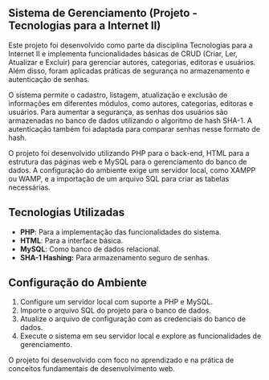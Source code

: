 ## Sistema de Gerenciamento (Projeto - Tecnologias para a Internet II)

Este projeto foi desenvolvido como parte da disciplina Tecnologias para a Internet II e implementa funcionalidades básicas de CRUD (Criar, Ler, Atualizar e Excluir) para gerenciar autores, categorias, editoras e usuários. Além disso, foram aplicadas práticas de segurança no armazenamento e autenticação de senhas.

O sistema permite o cadastro, listagem, atualização e exclusão de informações em diferentes módulos, como autores, categorias, editoras e usuários. Para aumentar a segurança, as senhas dos usuários são armazenadas no banco de dados utilizando o algoritmo de hash SHA-1. A autenticação também foi adaptada para comparar senhas nesse formato de hash.

O projeto foi desenvolvido utilizando PHP para o back-end, HTML para a estrutura das páginas web e MySQL para o gerenciamento do banco de dados. A configuração do ambiente exige um servidor local, como XAMPP ou WAMP, e a importação de um arquivo SQL para criar as tabelas necessárias.

## Tecnologias Utilizadas

- **PHP**: Para a implementação das funcionalidades do sistema.
- **HTML**: Para a interface básica.
- **MySQL**: Como banco de dados relacional.
- **SHA-1 Hashing:** Para armazenamento seguro de senhas.

## Configuração do Ambiente

1. Configure um servidor local com suporte a PHP e MySQL.
2. Importe o arquivo SQL do projeto para o banco de dados.
3. Atualize o arquivo de configuração com as credenciais do banco de dados.
4. Execute o sistema em seu servidor local e explore as funcionalidades de gerenciamento.

O projeto foi desenvolvido com foco no aprendizado e na prática de conceitos fundamentais de desenvolvimento web.
